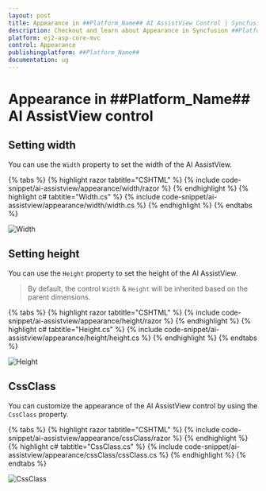 ```yaml
---
layout: post
title: Appearance in ##Platform_Name## AI AssistView Control | Syncfusion
description: Checkout and learn about Appearance in Syncfusion ##Platform_Name## AI AssistView control of Syncfusion Essential JS 2 and more.
platform: ej2-asp-core-mvc
control: Appearance
publishingplatform: ##Platform_Name##
documentation: ug
---
```


# Appearance in ##Platform_Name## AI AssistView control

## Setting width

You can use the `Width` property to set the width of the AI AssistView.

{% tabs %}
{% highlight razor tabtitle="CSHTML" %}
{% include code-snippet/ai-assistview/appearance/width/razor %}
{% endhighlight %}
{% highlight c# tabtitle="Width.cs" %}
{% include code-snippet/ai-assistview/appearance/width/width.cs %}
{% endhighlight %}
{% endtabs %}

![Width](images/width.png)

## Setting height

You can use the `Height` property to set the height of the AI AssistView.

> By default, the control `Width` & `Height` will be inherited based on the parent dimensions.

{% tabs %}
{% highlight razor tabtitle="CSHTML" %}
{% include code-snippet/ai-assistview/appearance/height/razor %}
{% endhighlight %}
{% highlight c# tabtitle="Height.cs" %}
{% include code-snippet/ai-assistview/appearance/height/height.cs %}
{% endhighlight %}
{% endtabs %}

![Height](images/height.png)

## CssClass

You can customize the appearance of the AI AssistView control by using the `CssClass` property.

{% tabs %}
{% highlight razor tabtitle="CSHTML" %}
{% include code-snippet/ai-assistview/appearance/cssClass/razor %}
{% endhighlight %}
{% highlight c# tabtitle="CssClass.cs" %}
{% include code-snippet/ai-assistview/appearance/cssClass/cssClass.cs %}
{% endhighlight %}
{% endtabs %}

![CssClass](images/cssClass.png)